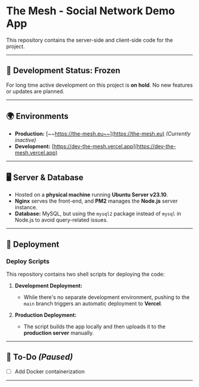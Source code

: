 # The Mesh - Social Network Demo App

This repository contains the server-side and client-side code for the project.

---

## 🚨 Development Status: Frozen

For long time active development on this project is **on hold**. No new features or updates are planned.

---

## 🌍 Environments

- **Production:** [~~https://the-mesh.eu~~](https://the-mesh.eu) _(Currently inactive)_
- **Development:** [https://dev-the-mesh.vercel.app](https://dev-the-mesh.vercel.app)

---

## 🖥 Server & Database

- Hosted on a **physical machine** running **Ubuntu Server v23.10**.
- **Nginx** serves the front-end, and **PM2** manages the **Node.js** server instance.
- **Database:** MySQL, but using the `mysql2` package instead of `mysql` in Node.js to avoid query-related issues.

---

## 🚀 Deployment

### Deploy Scripts

This repository contains two shell scripts for deploying the code:

1. **Development Deployment:**

   - While there's no separate development environment, pushing to the `main` branch triggers an automatic deployment to **Vercel**.

2. **Production Deployment:**
   - The script builds the app locally and then uploads it to the **production server** manually.

---

## 📌 To-Do _(Paused)_

- [ ] Add Docker containerization

---
